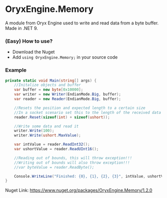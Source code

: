 # OryxEngine.Memory
A module from Oryx Engine used to write and read data from a byte buffer.
Made in .NET 9.

### (Easy) How to use?
- Download the Nuget
- Add `using OryxEngine.Memory;` in your source code

### Example

```c#
private static void Main(string[] args) {
    //Initalize objects and buffer
    var buffer = new byte[0x10000];
    var writer = new Writer(EndianMode.Big, buffer);
    var reader = new Reader(EndianMode.Big, buffer);

    //Resets the position and expected length to a certain size
    //In a socket scenario set this to the length of the received data
    reader.Reset(sizeof(int) + sizeof(ushort));

    //Write some data and read it
    writer.Write(100);
    writer.Write(ushort.MaxValue);

    var intValue = reader.ReadInt32();
    var ushortValue = reader.ReadUInt16();

    //Reading out of bounds, this will throw exception!!!
    //Writing out of bounds will also throw exception!!!
    //var byteValue = reader.ReadByte();

    Console.WriteLine("Finished: {0}, {1}, {2}, {3}", intValue, ushortValue, reader.Position, reader.Buffer.Length);
}
```

Nuget Link: https://www.nuget.org/packages/OryxEngine.Memory/1.2.0
